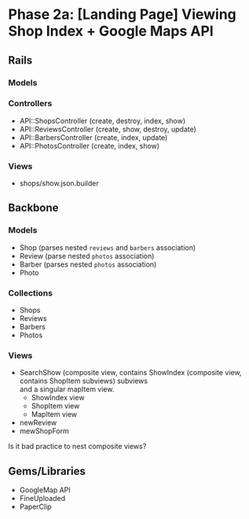 # Phase 2a: [Landing Page] Viewing Shop Index + Google Maps API

## Rails
### Models

### Controllers
* API::ShopsController (create, destroy, index, show)
* API::ReviewsController (create, show, destroy, update)
* API::BarbersController (create, index, update)
* API::PhotosController (create, index, show)

### Views
* shops/show.json.builder

## Backbone
### Models
* Shop (parses nested `reviews` and `barbers` association)
* Review (parse nested `photos` association)
* Barber (parses nested `photos` association)
* Photo

### Collections
* Shops
* Reviews
* Barbers
* Photos

### Views
* SearchShow (composite view, contains ShowIndex (composite view, contains ShopItem subviews) subviews<br> and a singular mapItem view. 
  * ShowIndex view
  * ShopItem view
  * MapItem view
* newReview
* mewShopForm

Is it bad practice to nest composite views?


## Gems/Libraries
* GoogleMap API
* FineUploaded
* PaperClip
